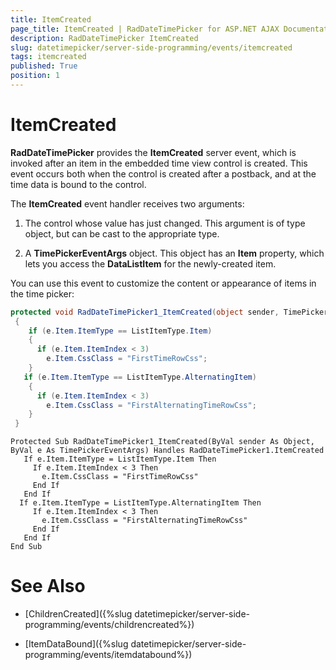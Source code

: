 ```yaml
---
title: ItemCreated
page_title: ItemCreated | RadDateTimePicker for ASP.NET AJAX Documentation
description: RadDateTimePicker ItemCreated
slug: datetimepicker/server-side-programming/events/itemcreated
tags: itemcreated
published: True
position: 1
---
```


# ItemCreated



**RadDateTimePicker** provides the **ItemCreated** server event, which is invoked after an item in the embedded time view control is created. This event occurs both when the control is created after a postback, and at the time data is bound to the control.

The **ItemCreated** event handler receives two arguments:

1. The control whose value has just changed. This argument is of type object, but can be cast to the appropriate type.

2. A **TimePickerEventArgs** object. This object has an **Item** property, which lets you access the **DataListItem** for the newly-created item.

You can use this event to customize the content or appearance of items in
the time picker:



````C#
protected void RadDateTimePicker1_ItemCreated(object sender, TimePickerEventArgs e)
 {
    if (e.Item.ItemType == ListItemType.Item)
    {
      if (e.Item.ItemIndex < 3)
        e.Item.CssClass = "FirstTimeRowCss";
    }
   if (e.Item.ItemType == ListItemType.AlternatingItem)
    {
      if (e.Item.ItemIndex < 3)
        e.Item.CssClass = "FirstAlternatingTimeRowCss";
    }
 }
````
````VB.NET
Protected Sub RadDateTimePicker1_ItemCreated(ByVal sender As Object, ByVal e As TimePickerEventArgs) Handles RadDateTimePicker1.ItemCreated
   If e.Item.ItemType = ListItemType.Item Then
     If e.Item.ItemIndex < 3 Then
       e.Item.CssClass = "FirstTimeRowCss"
     End If
   End If
  If e.Item.ItemType = ListItemType.AlternatingItem Then
     If e.Item.ItemIndex < 3 Then
       e.Item.CssClass = "FirstAlternatingTimeRowCss"
     End If
   End If
End Sub
````


# See Also

 * [ChildrenCreated]({%slug datetimepicker/server-side-programming/events/childrencreated%})

 * [ItemDataBound]({%slug datetimepicker/server-side-programming/events/itemdatabound%})


